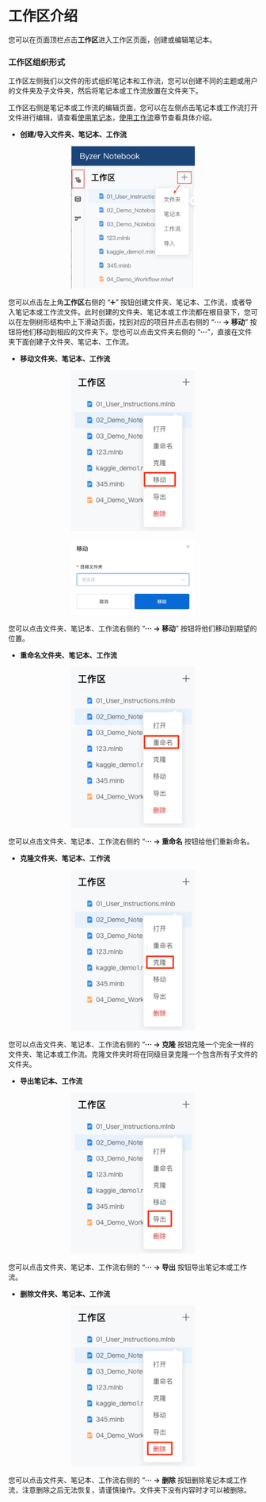 # 工作区介绍

您可以在页面顶栏点击**工作区**进入工作区页面，创建或编辑笔记本。

### **工作区组织形式**

工作区左侧我们以文件的形式组织笔记本和工作流，您可以创建不同的主题或用户的文件夹及子文件夹，然后将笔记本或工作流放置在文件夹下。

工作区右侧是笔记本或工作流的编辑页面，您可以在左侧点击笔记本或工作流打开文件进行编辑，请查看[使用笔记本](notebook.md)，[使用工作流](notebook.md)章节查看具体介绍。

+ **创建/导入文件夹、笔记本、工作流**

<p align="center">
    <img src="https://raw.githubusercontent.com/byzer-org/byzer-doc/main/byzer-notebook/zh-cn/workspace/images/Workspace_create.png" alt="name"  width="250"/>
</p>

您可以点击左上角**工作区**右侧的 “➕” 按钮创建文件夹、笔记本、工作流，或者导入笔记本或工作流文件。此时创建的文件夹、笔记本或工作流都在根目录下，您可以在左侧树形结构中上下滑动页面，找到对应的项目并点击右侧的 “**···  -> 移动**” 按钮将他们移动到相应的文件夹下。您也可以点击文件夹右侧的 “**···**”，直接在文件夹下面创建子文件夹、笔记本、工作流。

+ **移动文件夹、笔记本、工作流**

<p align="center">
    <img src="https://raw.githubusercontent.com/byzer-org/byzer-doc/main/byzer-notebook/zh-cn/workspace/images/move.png" alt="name"  width="250"/>
</p>

<p align="center">
    <img src="https://raw.githubusercontent.com/byzer-org/byzer-doc/main/byzer-notebook/zh-cn/workspace/images/move2.png" alt="name"  width="250"/>
</p>

您可以点击文件夹、笔记本、工作流右侧的 “**··· -> 移动**” 按钮将他们移动到期望的位置。

+ **重命名文件夹、笔记本、工作流**

<p align="center">
    <img src="https://raw.githubusercontent.com/byzer-org/byzer-doc/main/byzer-notebook/zh-cn/workspace/images/rename.png" alt="name"  width="250"/>
</p>

您可以点击文件夹、笔记本、工作流右侧的 “**··· -> 重命名** 按钮给他们重新命名。

+ **克隆文件夹、笔记本、工作流**

<p align="center">
    <img src="https://raw.githubusercontent.com/byzer-org/byzer-doc/main/byzer-notebook/zh-cn/workspace/images/clone.png" alt="name"  width="250"/>
</p>

您可以点击文件夹、笔记本、工作流右侧的 “**··· -> 克隆** 按钮克隆一个完全一样的文件夹、笔记本或工作流。克隆文件夹时将在同级目录克隆一个包含所有子文件的文件夹。

+ **导出笔记本、工作流**

<p align="center">
    <img src="https://raw.githubusercontent.com/byzer-org/byzer-doc/main/byzer-notebook/zh-cn/workspace/images/export.png" alt="name"  width="250"/>
</p>

您可以点击文件夹、笔记本、工作流右侧的 “**··· -> 导出** 按钮导出笔记本或工作流。

+ **删除文件夹、笔记本、工作流**

<p align="center">
    <img src="https://raw.githubusercontent.com/byzer-org/byzer-doc/main/byzer-notebook/zh-cn/workspace/images/delete.png" alt="name"  width="250"/>
</p>

您可以点击文件夹、笔记本、工作流右侧的 “**··· -> 删除** 按钮删除笔记本或工作流，注意删除之后无法恢复，请谨慎操作。文件夹下没有内容时才可以被删除。

